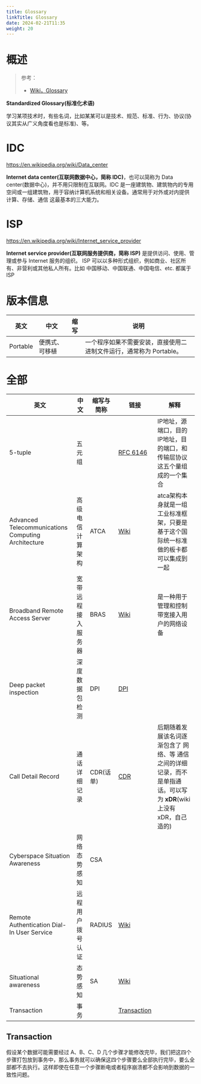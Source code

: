```yaml
---
title: Glossary
linkTitle: Glossary
date: 2024-02-21T11:35
weight: 20
---
```


# 概述

> 参考：
>
> - [Wiki，Glossary](https://en.wikipedia.org/wiki/Glossary)

**Standardized Glossary(标准化术语)**

学习某项技术时，有些名词，比如某某可以是技术、规范、标准、行为、协议(协议其实从广义角度看也是标准)、等。

# IDC

https://en.wikipedia.org/wiki/Data_center

**Internet data center(互联网数据中心，简称 IDC)**，也可以简称为 Data center(数据中心)，并不用只限制在互联网。IDC 是一座建筑物、建筑物内的专用空间或一组建筑物，用于容纳计算机系统和相关设备。通常用于对外或对内提供 计算、存储、通信 这最基本的三大能力。

# ISP

https://en.wikipedia.org/wiki/Internet_service_provider

**Internet service provider(互联网服务提供商，简称 ISP)** 是提供访问、使用、管理或参与 Internet 服务的组织。 ISP 可以以多种形式组织，例如商业、社区所有、非营利或其他私人所有。比如 中国移动、中国联通、中国电信、etc. 都属于 ISP

# 版本信息

| 英文     | 中文           | 缩写 | 说明                                                                |
| -------- | -------------- | ---- | ------------------------------------------------------------------- |
| Portable | 便携式、可移植 |      | 一个程序如果不需要安装，直接使用二进制文件运行，通常称为 Portable。 |

# 全部

| 英文                                                 | 中文        | 缩写与简称   | 链接                                                                                       | 解释                                                                    |
| -------------------------------------------------- | --------- | ------- | ---------------------------------------------------------------------------------------- | --------------------------------------------------------------------- |
| 5-tuple                                            | 五元组       |         | [RFC 6146](https://datatracker.ietf.org/doc/html/rfc6146#section-2)                      | IP地址，源端口，目的IP地址，目的端口，和传输层协议这五个量组成的一个集合                                |
| Advanced Telecommunications Computing Architecture | 高级电信计算架构  | ATCA    | [Wiki](https://en.wikipedia.org/wiki/Advanced_Telecommunications_Computing_Architecture) | atca架构本身就是一组工业标准框架，只要是基于这个国际统一标准做的板卡都可以集成到一起                          |
| Broadband Remote Access Server                     | 宽带远程接入服务器 | BRAS    | [Wiki](https://en.wikipedia.org/wiki/Broadband_remote_access_server)                     | 是一种用于管理和控制带宽接入用户的网络设备                                                 |
| Deep packet inspection                             | 深度数据包检测   | DPI     | [DPI](/docs/7.信息安全/Network%20analysis/DPI.md)                                            |                                                                       |
| Call Detail Record                                 | 通话详细记录    | CDR(话单) | [CDR](https://en.wikipedia.org/wiki/Call_detail_record)                                  | 后期随着发展该名词逐渐包含了 网络、等 通信之间的详细记录，而不是单指通话。可以写为 **xDR**(wiki 上没有 xDR，自己造的) |
| Cyberspace Situation Awareness                     | 网络态势感知    | CSA     |                                                                                          |                                                                       |
| Remote Authentication Dial-In User Service         | 远程用户拨号认证  | RADIUS  | [Wiki](https://en.wikipedia.org/wiki/RADIUS)                                             |                                                                       |
| Situational awareness                              | 态势感知      | SA      | [Wiki](https://en.wikipedia.org/wiki/Situation_awareness)                                |                                                                       |
| Transaction<br>                                    | 事务        |         | [Transaction](#transaction)                                                              |                                                                       |

## Transaction

假设某个数据可能需要经过 A、B、C、D 几个步骤才能修改完毕，我们把这四个步骤打包放到事务中，那么事务就可以确保这四个步骤要么全部执行完毕，要么全部都不去执行。这样即使在任意一个步骤断电或者程序崩溃都不会影响到数据的一致性问题。
